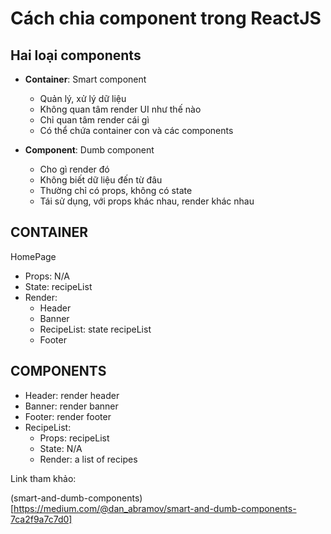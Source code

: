 # Cách chia component trong ReactJS

## Hai loại components

- **Container**: Smart component

  - Quản lý, xử lý dữ liệu
  - Không quan tâm render UI như thế nào
  - Chỉ quan tâm render cái gì
  - Có thể chứa container con và các components

- **Component**: Dumb component

  - Cho gì render đó
  - Không biết dữ liệu đến từ đâu
  - Thường chỉ có props, không có state
  - Tái sử dụng, với props khác nhau, render khác nhau

## CONTAINER

HomePage

- Props: N/A
- State: recipeList
- Render:
  - Header
  - Banner
  - RecipeList: state recipeList
  - Footer

## COMPONENTS

- Header: render header
- Banner: render banner
- Footer: render footer
- RecipeList:
  - Props: recipeList
  - State: N/A
  - Render: a list of recipes

Link tham khảo:

(smart-and-dumb-components)[https://medium.com/@dan_abramov/smart-and-dumb-components-7ca2f9a7c7d0]

